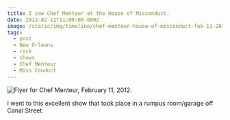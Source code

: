 ```yaml
---
title: I saw Chef Menteur at the House of Misconduct.
date: 2012-02-11T11:00:00.000Z
image: /static/img/timeline/chef-menteur-house-of-misconduct-feb-11-2012.png
tags:
  - post 
  - New Orleans
  - rock
  - shows
  - Chef Menteur
  - Miss Conduct
---
```


![Flyer for Chef Menteur, February 11, 2012.](/static/img/timeline/chef-menteur-house-of-misconduct-feb-11-2012.png)

I went to this excellent show that took place in a rumpus room/garage off Canal Street.
